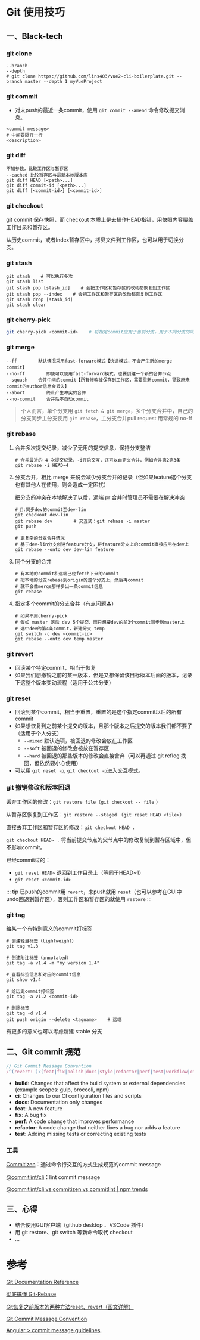 # Git 使用技巧

## 一、Black-tech

### git clone

```shell
--branch
--depth
# git clone https://github.com/lins403/vue2-cli-boilerplate.git --branch master --depth 1 myVueProject
```

### git commit

- 对未push的最近一条commit，使用 `git commit --amend` 命令修改提交消息。

```shell
<commit message>
# 中间要隔开一行
<description>
```

### git diff

```shell
不加参数，比较工作区与暂存区
--cached 比较暂存区与最新本地版本库
git diff HEAD [<path>...]
git diff commit-id [<path>...]
git diff [<commit-id>] [<commit-id>]
```

### git checkout

git commit 保存快照，而 checkout 本质上是去操作HEAD指针，用快照内容覆盖工作目录和暂存区。

从历史commit，或者Index暂存区中，拷贝文件到工作区，也可以用于切换分支。

### git stash

```shell
git stash    # 可以执行多次
git stash list
git stash pop [stash_id]    # 会把工作区和暂存区的改动都恢复到工作区
git stash pop --index    # 会把工作区和暂存区的改动都恢复到工作区
git stash drop [stash_id]
git stash clear
```

### git cherry-pick

```bash
git cherry-pick <commit-id>    # 将指定commit应用于当前分支，用于不同分支的同步修改
```

### git merge

```shell
--ff        默认情况采用fast-forward模式【快进模式，不会产生新的merge commit】
--no-ff        即使可以使用fast-forward模式，也要创建一个新的合并节点
--squash    合并中间的commit【所有修改被保存到工作区，需要重新commit，导致原来commit的author信息会丢失】
--abort        终止产生冲突的合并
--no-commit    合并后不自动commit
```

> 个人而言，单个分支用 `git fetch & git merge`，多个分支合并中，自己的分支同步主分支使用 `git rebase`，主分支合并pull request 用常规的 no-ff

### git rebase

1. 合并多次提交纪录，减少了无用的提交信息，保持分支整洁
  
   ```shell
   # 合并最近的 4 次提交纪录，-i开启交互，还可以自定义合并，例如合并第2第3条
   git rebase -i HEAD~4
   ```

2. 分支合并，相比 merge 来说会减少分支合并的记录（但如果feature这个分支也有其他人在使用，则会造成一定困扰）
  
   把分支的冲突在本地解决了以后，远端 pr 合并时管理员不需要在解决冲突
   
   ```shell
   # 🌰:同步dev的commit至dev-lin
   git checkout dev-lin
   git rebase dev        # 交互式：git rebase -i master
   git push
   ```
   
   ```shell
   # 更复杂的分支合并情况
   # 基于dev-lin分支创建feature分支，将feature分支上的commit直接应用在dev上
   git rebase --onto dev dev-lin feature
   ```

3. 同个分支的合并
  
   ```shell
   # 有本地的commit和远端已经fetch下来的commit
   # 把本地的分支rebase到origin的这个分支上，然后再commit
   # 就不会像merge那样多出一条commit信息
   git rebase
   ```

4. 指定多个commit的分支合并（有点问题⚠️）
  
   ```shell
   # 如果不用cherry-pick
   # 假如 master 落后 dev 5个提交，而只想要dev的前3个commit同步到master上
   # 选中dev的第4条commit，新建分支 temp
   git switch -c dev <commit-id>
   git rebase --onto dev temp master
   ```

### git revert

- 回滚某个特定commit，相当于恢复
- 如果我们想撤销之前的某一版本，但是又想保留该目标版本后面的版本，记录下这整个版本变动流程（适用于公共分支）

### git reset

- 回滚到某个commit，相当于重置，重置的是这个指定commit以后的所有commit
- 如果想恢复到之前某个提交的版本，且那个版本之后提交的版本我们都不要了（适用于个人分支）
  - `--mixed` 默认选项，被回退的修改会放在工作区
  - `--soft` 被回退的修改会被放在暂存区
  - `--hard` 被回退的那些版本的修改会直接舍弃（可以再通过 git reflog 找回，但依然要小心使用）
- 可以用 `git reset -p`, `git checkout -p`进入交互模式。

### git 撤销修改和版本回退

丢弃工作区的修改：`git restore file`（`git checkout -- file` ）

从暂存区恢复到工作区：`git restore --staged` （`git reset HEAD <file>`）

直接丢弃工作区和暂存区的修改：`git checkout HEAD .`

`git checkout HEAD~ .` 将当前提交节点的父节点中的修改复制到暂存区域中，但不影响commit。

已经commit过的：

- `git reset HEAD~`  退回到工作目录上（等同于HEAD~1）
- `git reset <commit-id>`

::: tip
已push的commit用 `revert`，未push就用 `reset`（也可以参考在GUI中undo回退到暂存区），否则工作区和暂存区的就使用 `restore`
:::

### git tag

给某一个有特别意义的commit打标签

```shell
# 创建轻量标签（lightweight）
git tag v1.3

# 创建附注标签（annotated）
git tag -a v1.4 -m "my version 1.4"

# 查看标签信息和对应的commit信息
git show v1.4

# 给历史commit打标签
git tag -a v1.2 <commit-id>

# 删除标签
git tag -d v1.4
git push origin --delete <tagname>    # 远端
```

有更多的意义也可以考虑新建 stable 分支

## 二、Git commit 规范

```js
// Git Commit Message Convention
/^(revert: )?(feat|fix|polish|docs|style|refactor|perf|test|workflow|ci|chore|types)(\(.+\))?: .{1,50}/
```

- **build**: Changes that affect the build system or external dependencies (example scopes: gulp, broccoli, npm)
- **ci**: Changes to our CI configuration files and scripts
- **docs**: Documentation only changes
- **feat**: A new feature
- **fix**: A bug fix
- **perf**: A code change that improves performance
- **refactor**: A code change that neither fixes a bug nor adds a feature
- **test**: Adding missing tests or correcting existing tests

### 工具

[Commitizen](http://commitizen.github.io/cz-cli/)：通过命令行交互的方式生成规范的commit message

[@commitlint/cli](https://www.npmjs.com/package/@commitlint/cli)：lint commit message

[@commitlint/cli vs commitizen vs commitlint | npm trends](https://www.npmtrends.com/commitizen-vs-commitlint-vs-@commitlint/cli)

## 三、心得

- 结合使用GUI客户端（github desktop 、VSCode 插件）
- 用 git restore、git switch 等新命令取代 checkout
- ...

# 参考

[Git Documentation Reference](https://git-scm.com/docs)

[彻底搞懂 Git-Rebase](http://jartto.wang/2018/12/11/git-rebase/)

[Git恢复之前版本的两种方法reset、revert（图文详解）](https://blog.csdn.net/yxlshk/article/details/79944535)

[Git Commit Message Convention](https://github.com/vuejs/vue/blob/dev/.github/COMMIT_CONVENTION.md)

[Angular > commit message guidelines](https://github.com/angular/angular/blob/master/CONTRIBUTING.md#commit).
